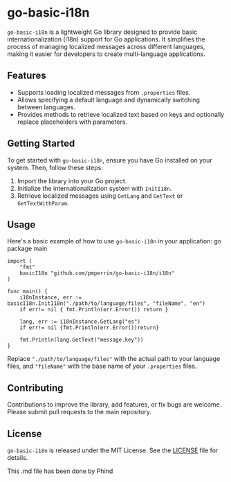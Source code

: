 # go-basic-i18n

`go-basic-i18n` is a lightweight Go library designed to provide basic internationalization (i18n) support for Go applications. It simplifies the process of managing localized messages across different languages, making it easier for developers to create multi-language applications.

## Features

- Supports loading localized messages from `.properties` files.
- Allows specifying a default language and dynamically switching between languages.
- Provides methods to retrieve localized text based on keys and optionally replace placeholders with parameters.

## Getting Started

To get started with `go-basic-i18n`, ensure you have Go installed on your system. Then, follow these steps:

1. Import the library into your Go project.
2. Initialize the internationalization system with `InitI18n`.
3. Retrieve localized messages using `GetLang` and `GetText` or `GetTextWithParam`.

## Usage

Here's a basic example of how to use `go-basic-i18n` in your application:
    go package main
    
    import ( 
        "fmt"
        basicI18n "github.com/pmperrin/go-basic-i18n/i18n"
    )

    func main() { 
        i18nInstance, err := basicI18n.InitI18n("./path/to/language/files", "fileName", "en") 
        if err!= nil { fmt.Println(err.Error()) return }
    
        lang, err := i18nInstance.GetLang("es")
        if err!= nil {fmt.Println(err.Error())return}
    
        fmt.Println(lang.GetText("message.key"))
    }


Replace `"./path/to/language/files"` with the actual path to your language files, and `"fileName"` with the base name of your `.properties` files.

## Contributing

Contributions to improve the library, add features, or fix bugs are welcome. Please submit pull requests to the main repository.

## License

`go-basic-i18n` is released under the MIT License. See the [LICENSE](LICENSE) file for details.



This .md file has been done by Phind 
